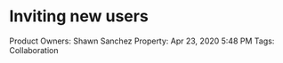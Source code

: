 # Inviting new users

Product Owners: Shawn Sanchez
Property: Apr 23, 2020 5:48 PM
Tags: Collaboration